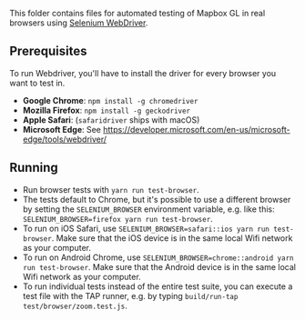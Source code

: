 This folder contains files for automated testing of Mapbox GL in real browsers using [Selenium WebDriver](https://www.npmjs.com/package/selenium-webdriver).

## Prerequisites

To run Webdriver, you'll have to install the driver for every browser you want to test in.

- **Google Chrome**: `npm install -g chromedriver`
- **Mozilla Firefox**: `npm install -g geckodriver`
- **Apple Safari**: (`safaridriver` ships with macOS)
- **Microsoft Edge**: See https://developer.microsoft.com/en-us/microsoft-edge/tools/webdriver/

## Running

- Run browser tests with `yarn run test-browser`.
- The tests default to Chrome, but it's possible to use a different browser by setting the `SELENIUM_BROWSER` environment variable, e.g. like this: `SELENIUM_BROWSER=firefox yarn run test-browser`.
- To run on iOS Safari, use `SELENIUM_BROWSER=safari::ios yarn run test-browser`. Make sure that the iOS device is in the same local Wifi network as your computer.
- To run on Android Chrome, use `SELENIUM_BROWSER=chrome::android yarn run test-browser`. Make sure that the Android device is in the same local Wifi network as your computer.
- To run individual tests instead of the entire test suite, you can execute a test file with the TAP runner, e.g. by typing `build/run-tap test/browser/zoom.test.js`.
